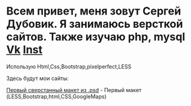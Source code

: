 # Всем привет, меня зовут Сергей Дубовик. Я занимаюсь версткой сайтов. Также изучаю php, mysql  [Vk](https://vk.com/sergey_dubovick/) [Inst](https://www.instagram.com/saydu_/)
 
 Использую Html,Css,Bootstrap,pixelperfect,LESS
 
Здесь будут мои сайты:

[Первый сверстанный макет из .psd](https://saydubs.github.io/Gipsolit/) - Первый макет (LESS,Bootstrap,html,CSS,GoogleMaps)
